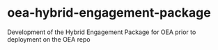 # oea-hybrid-engagement-package
Development of the Hybrid Engagement Package for OEA prior to deployment on the OEA repo
